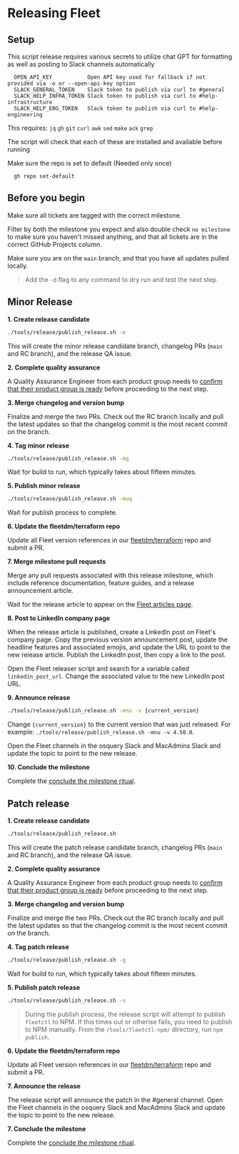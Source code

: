 # Releasing Fleet

## Setup

This script release requires various secrets to utilize chat GPT for formatting
as well as posting to Slack channels automatically

```
  OPEN_API_KEY           Open API key used for fallback if not provided via -o or --open-api-key option
  SLACK_GENERAL_TOKEN    Slack token to publish via curl to #general
  SLACK_HELP_INFRA_TOKEN Slack token to publish via curl to #help-infrastructure
  SLACK_HELP_ENG_TOKEN   Slack token to publish via curl to #help-engineering
```

This requires:
 `jq` `gh` `git` `curl` `awk` `sed` `make` `ack` `grep`

The script will check that each of these are installed and available before running

Make sure the repo is set to default (Needed only once) 
```
  gh repo set-default
```


## Before you begin

Make sure all tickets are tagged with the correct milestone.

Filter by both the milestone you expect and also double check `no milestone` to make sure you haven't missed anything, and that all tickets are in the correct GitHub Projects column.

Make sure you are on the `main` branch, and that you have all updates pulled locally.

> Add the `-d` flag to any command to dry run and test the next step.


## Minor Release

**1. Create release candidate**

```sh
./tools/release/publish_release.sh -m
```

This will create the minor release candidate branch, changelog PRs (`main` and RC branch), and the release QA issue.


**2. Complete quality assurance**

A Quality Assurance Engineer from each product group needs to [confirm that their product group is ready](https://fleetdm.com/handbook/engineering#indicate-your-product-group-is-release-ready) before proceeding to the next step.


**3. Merge changelog and version bump**

Finalize and merge the two PRs. Check out the RC branch locally and pull the latest updates so that the changelog commit is the most recent commit on the branch.

**4. Tag minor release**

```sh
./tools/release/publish_release.sh -mg
```

Wait for build to run, which typically takes about fifteen minutes. 


**5. Publish minor release**

```sh
./tools/release/publish_release.sh -muq
```

Wait for publish process to complete.

**6. Update the fleetdm/terraform repo**

Update all Fleet version references in our [fleetdm/terraform](https://github.com/fleetdm/fleet-terraform) repo and submit a PR.


**7. Merge milestone pull requests**

Merge any pull requests associated with this release milestone, which include reference documentation, feature guides, and a release announcement article. 

Wait for the release article to appear on the [Fleet articles page](https://fleetdm.com/articles).


**8. Post to LinkedIn company page**

When the release article is published, create a LinkedIn post on Fleet's company page. Copy the previous version announcement post, update the headline features and associated emojis, and update the URL to point to the new release article. Publish the LinkedIn post, then copy a link to the post. 

Open the Fleet releaser script and search for a variable called `linkedin_post_url`. Change the associated value to the new LinkedIn post URL. 


**9. Announce release**

```sh
./tools/release/publish_release.sh -mnu -v {current_version}
```

Change `{current_version}` to the current version that was just released. For example: `./tools/release/publish_release.sh -mnu -v 4.50.0`. 

Open the Fleet channels in the osquery Slack and MacAdmins Slack and update the topic to point to the new release. 


**10. Conclude the milestone**

Complete the [conclude the milestone ritual](https://fleetdm.com/handbook/engineering#conclude-current-milestone).


## Patch release

**1. Create release candidate**

```sh
./tools/release/publish_release.sh
```

This will create the patch release candidate branch, changelog PRs (`main` and RC branch), and the release QA issue.


**2. Complete quality assurance**

A Quality Assurance Engineer from each product group needs to [confirm that their product group is ready](https://fleetdm.com/handbook/engineering#indicate-your-product-group-is-release-ready) before proceeding to the next step.


**3. Merge changelog and version bump**

Finalize and merge the two PRs. Check out the RC branch locally and pull the latest updates so that the changelog commit is the most recent commit on the branch.


**4. Tag patch release**

```sh
./tools/release/publish_release.sh -g
```

Wait for build to run, which typically takes about fifteen minutes. 


**5. Publish patch release**

```sh
./tools/release/publish_release.sh -u
```

> During the publish process, the release script will attempt to publish `fleetctl` to NPM. If this times out or otherise fails, you need to publish to NPM manually. From the `/tools/fleetctl-npm/` directory, run `npm publish`.

**6. Update the fleetdm/terraform repo**

Update all Fleet version references in our [fleetdm/terraform](https://github.com/fleetdm/fleet-terraform) repo and submit a PR.

**7. Announce the release**

The release script will announce the patch in the #general channel. Open the Fleet channels in the osquery Slack and MacAdmins Slack and update the topic to point to the new release. 


**7. Conclude the milestone**

Complete the [conclude the milestone ritual](https://fleetdm.com/handbook/engineering#conclude-current-milestone).
